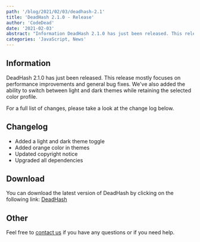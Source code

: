 ```yaml
---
path: '/blog/2021/02/03/deadhash-2.1'
title: 'DeadHash 2.1.0 - Release'
author: 'CodeDead'
date: '2021-02-03'
abstract: "Information DeadHash 2.1.0 has just been released. This release mostly focuses on performance improvements and general bug fixes. We've also added the ability to switch between light and dark themes while retaining the selected color profile..."
categories: 'JavaScript, News'
---
```


## Information

DeadHash 2.1.0 has just been released. This release mostly focuses on performance improvements and general bug fixes. We've also added the ability to switch between
light and dark themes while retaining the selected color profile.

For a full list of changes, please take a look at the change log below.

## Changelog

- Added a light and dark theme toggle
- Added orange color in themes
- Updated copyright notice
- Upgraded all dependencies

## Download

You can download the latest version of DeadHash by clicking on the following link:
[DeadHash](https://codedead.com/software/deadhash)

## Other

Feel free to [contact us](/contact) if you have any questions or if you need help.
